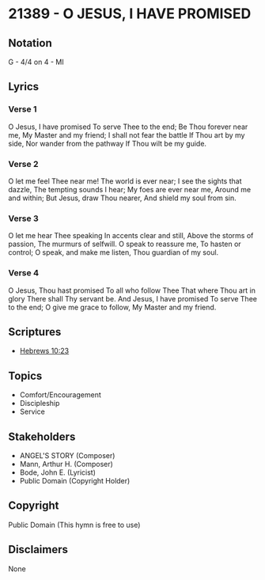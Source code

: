 # 21389 - O JESUS, I HAVE PROMISED

## Notation

G - 4/4 on 4 - MI

## Lyrics

### Verse 1

O Jesus, I have promised To serve Thee to the end; Be Thou forever near me, My Master and my friend; I shall not fear the battle If Thou art by my side, Nor wander from the pathway If Thou wilt be my guide.

### Verse 2

O let me feel Thee near me! The world is ever near; I see the sights that dazzle, The tempting sounds I hear; My foes are ever near me, Around me and within; But Jesus, draw Thou nearer, And shield my soul from sin.

### Verse 3

O let me hear Thee speaking In accents clear and still, Above the storms of passion, The murmurs of selfwill. O speak to reassure me, To hasten or control; O speak, and make me listen, Thou guardian of my soul.

### Verse 4

O Jesus, Thou hast promised To all who follow Thee That where Thou art in glory There shall Thy servant be. And Jesus, I have promised To serve Thee to the end; O give me grace to follow, My Master and my friend.


## Scriptures

- [Hebrews 10:23](https://www.biblegateway.com/passage/?search=Hebrews%2010%3A23)

## Topics

- Comfort/Encouragement
- Discipleship
- Service

## Stakeholders

- ANGEL'S STORY (Composer)
- Mann, Arthur H. (Composer)
- Bode, John E. (Lyricist)
- Public Domain (Copyright Holder)

## Copyright

Public Domain
(This hymn is free to use)

## Disclaimers

None

